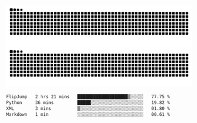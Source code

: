 ![Snake Animation](https://raw.githubusercontent.com/tomhea/tomhea/output/github-contribution-grid-snake-dark.svg#gh-dark-mode-only)
![Snake Animation](https://raw.githubusercontent.com/tomhea/tomhea/output/github-contribution-grid-snake.svg#gh-light-mode-only)

<p></p>

<!--START_SECTION:waka-->

```text
FlipJump   2 hrs 21 mins   ███████████████████▒░░░░░   77.75 %
Python     36 mins         █████░░░░░░░░░░░░░░░░░░░░   19.82 %
XML        3 mins          ▒░░░░░░░░░░░░░░░░░░░░░░░░   01.80 %
Markdown   1 min           ░░░░░░░░░░░░░░░░░░░░░░░░░   00.61 %
```

<!--END_SECTION:waka-->
